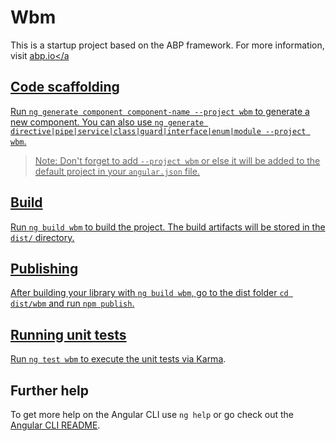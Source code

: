 # Wbm

This is a startup project based on the ABP framework. For more information, visit <a href="https://abp.io/" target="_blank">abp.io</a

## Code scaffolding

Run `ng generate component component-name --project wbm` to generate a new component. You can also use `ng generate directive|pipe|service|class|guard|interface|enum|module --project wbm`.
> Note: Don't forget to add `--project wbm` or else it will be added to the default project in your `angular.json` file. 

## Build

Run `ng build wbm` to build the project. The build artifacts will be stored in the `dist/` directory.

## Publishing

After building your library with `ng build wbm`, go to the dist folder `cd dist/wbm` and run `npm publish`.

## Running unit tests

Run `ng test wbm` to execute the unit tests via [Karma](https://karma-runner.github.io).

## Further help

To get more help on the Angular CLI use `ng help` or go check out the [Angular CLI README](https://github.com/angular/angular-cli/blob/master/README.md).
